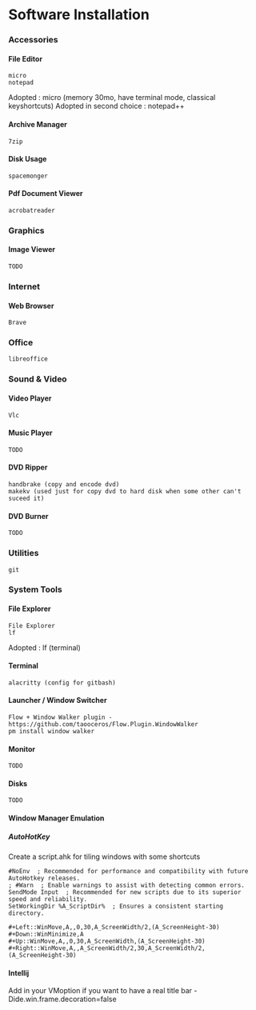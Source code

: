 # Software Installation

### Accessories

#### File Editor
    micro
    notepad
Adopted : micro (memory 30mo, have terminal mode, classical keyshortcuts)
Adopted in second choice : notepad++

#### Archive Manager
    7zip
    
#### Disk Usage
    spacemonger
    
#### Pdf Document Viewer
    acrobatreader
    
### Graphics  

#### Image Viewer
    TODO
    
### Internet

#### Web Browser
    Brave

### Office
    libreoffice

### Sound & Video
#### Video Player
    Vlc

#### Music Player
    TODO

#### DVD Ripper
    handbrake (copy and encode dvd)
    makekv (used just for copy dvd to hard disk when some other can't suceed it)

#### DVD Burner
    TODO
    
### Utilities   
    git

### System Tools

#### File Explorer
    File Explorer
    lf


Adopted : lf (terminal)

#### Terminal
    alacritty (config for gitbash)

#### Launcher / Window Switcher
    Flow + Window Walker plugin - https://github.com/taooceros/Flow.Plugin.WindowWalker
    pm install window walker

#### Monitor
    TODO

#### Disks
    TODO
    
#### Window Manager Emulation    
        
##### AutoHotKey

Create a script.ahk for tiling windows with some shortcuts

    #NoEnv  ; Recommended for performance and compatibility with future AutoHotkey releases.
    ; #Warn  ; Enable warnings to assist with detecting common errors.
    SendMode Input  ; Recommended for new scripts due to its superior speed and reliability.
    SetWorkingDir %A_ScriptDir%  ; Ensures a consistent starting directory.
    
    #+Left::WinMove,A,,0,30,A_ScreenWidth/2,(A_ScreenHeight-30)
    #+Down::WinMinimize,A
    #+Up::WinMove,A,,0,30,A_ScreenWidth,(A_ScreenHeight-30)
    #+Right::WinMove,A,,A_ScreenWidth/2,30,A_ScreenWidth/2,(A_ScreenHeight-30)



#### Intellij
Add in your VMoption if you want to have a real title bar
-Dide.win.frame.decoration=false
